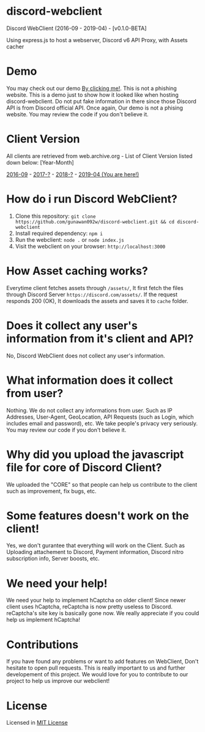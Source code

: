# discord-webclient
<p>Discord WebClient (2016-09 - 2019-04) - [v0.1.0-BETA]</p>
<p>Using express.js to host a webserver, Discord v6 API Proxy, with Assets cacher</p>

# Demo
You may check out our demo [By clicking me!](https://dc19.gunawan092w1.eu.org). This is not a phishing website. This is a demo just to show how it looked like when hosting discord-webclient. Do not put fake information in there since those Discord API is from Discord official API. Once again, Our demo is not a phising website. You may review the code if you don't believe it.

# Client Version
<p>All clients are retrieved from web.archive.org - List of Client Version listed down below: [Year-Month]</p>

[2016-09](https://github.com/gunawan092w/discord-webclient/tree/2016-09) - [2017-?]() - [2018-?]() - [2019-04 (You are here!)](https://github.com/gunawan092w/discord-webclient/tree/2019-04)

# How do i run Discord WebClient?
1. Clone this repository: `git clone https://github.com/gunawan092w/discord-webclient.git && cd discord-webclient`
2. Install required dependency: `npm i`
3. Run the webclient: `node .` or `node index.js`
4. Visit the webclient on your browser: `http://localhost:3000`

# How Asset caching works?
Everytime client fetches assets through `/assets/`, It first fetch the files through Discord Server `https://discord.com/assets/`. If the request responds 200 (OK), It downloads the assets and saves it to `cache` folder.

# Does it collect any user's information from it's client and API?
No, Discord WebClient does not collect any user's information.

# What information does it collect from user?
Nothing. We do not collect any informations from user. Such as IP Addresses, User-Agent, GeoLocation, API Requests (such as Login, which includes email and password), etc. We take people's privacy very seriously. You may review our code if you don't believe it.

# Why did you upload the javascript file for core of Discord Client?
We uploaded the "CORE" so that people can help us contribute to the client such as improvement, fix bugs, etc.

# Some features doesn't work on the client!
Yes, we don't gurantee that everything will work on the Client. Such as Uploading attachement to Discord, Payment information, Discord nitro subscription info, Server boosts, etc.

# We need your help!
We need your help to implement hCaptcha on older client! Since newer client uses hCaptcha, reCaptcha is now pretty useless to Discord. reCaptcha's site key is basically gone now. We really appreciate if you could help us implement hCaptcha!

# Contributions
If you have found any problems or want to add features on WebClient, Don't hesitate to open pull requests. This is really important to us and further developement of this project. We would love for you to contribute to our project to help us improve our webclient!

# License
Licensed in [MIT License](https://github.com/gunawan092w/discord-webclient/blob/main/LICENSE)
